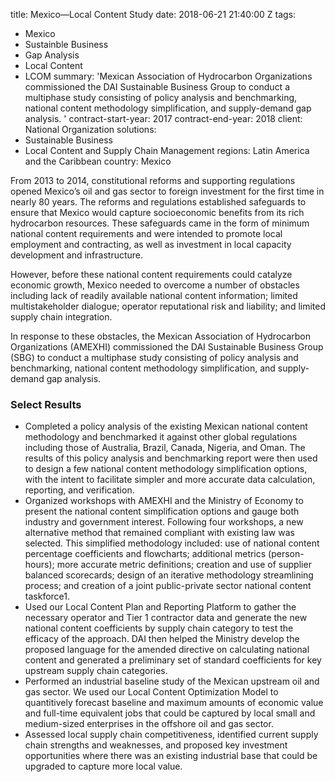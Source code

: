 
title: Mexico—Local Content Study
date: 2018-06-21 21:40:00 Z
tags:
- Mexico
- Sustainble Business
- Gap Analysis
- Local Content
- LCOM
summary: 'Mexican Association of Hydrocarbon Organizations commissioned the DAI Sustainable
  Business Group to conduct a multiphase study consisting of policy analysis and benchmarking,
  national content methodology simplification, and supply-demand gap analysis. '
contract-start-year: 2017
contract-end-year: 2018
client: National Organization
solutions:
- Sustainable Business
- Local Content and Supply Chain Management
regions: Latin America and the Caribbean
country: Mexico


From 2013 to 2014, constitutional reforms and supporting regulations opened Mexico’s oil and gas sector to foreign investment for the first time in nearly 80 years. The reforms and regulations established safeguards to ensure that Mexico would capture socioeconomic benefits from its rich hydrocarbon resources. These safeguards came in the form of minimum national content requirements and were intended to promote local employment and contracting, as well as investment in local capacity development and infrastructure.

However, before these national content requirements could catalyze economic growth, Mexico needed to overcome a number of obstacles including lack of readily available national content information; limited multistakeholder dialogue; operator reputational risk and liability; and limited supply chain integration.

In response to these obstacles, the Mexican Association of Hydrocarbon Organizations (AMEXHI) commissioned the DAI Sustainable Business Group (SBG) to conduct a multiphase study consisting of policy analysis and benchmarking, national content methodology simplification, and supply-demand gap analysis.

### Select Results

* Completed a policy analysis of the existing Mexican national content methodology and benchmarked it against other global regulations including those of Australia, Brazil, Canada, Nigeria, and Oman. The results of this policy analysis and benchmarking report were then used to design a few national content methodology simplification options, with the intent to facilitate simpler and more accurate data calculation, reporting, and verification.
* Organized workshops with AMEXHI and the Ministry of Economy to present the national content simplification options and gauge both industry and government interest. Following four workshops, a new alternative method that remained compliant with existing law was selected. This simplified methodology included: use of national content percentage coefficients and flowcharts; additional metrics (person-hours); more accurate metric definitions; creation and use of supplier balanced scorecards; design of an iterative methodology streamlining process; and creation of a joint public-private sector national content taskforce1.
* Used our Local Content Plan and Reporting Platform to gather the necessary operator and Tier 1 contractor data and generate the new national content coefficients by supply chain category to test the efficacy of the approach. DAI then helped the Ministry develop the proposed language for the amended directive on calculating national content and generated a preliminary set of standard coefficients for key upstream supply chain categories.
* Performed an industrial baseline study of the Mexican upstream oil and gas sector. We used our Local Content Optimization Model to quantitively forecast baseline and maximum amounts of economic value and full-time equivalent jobs that could be captured by local small and medium-sized enterprises in the offshore oil and gas sector.
* Assessed local supply chain competitiveness, identified current supply chain strengths and weaknesses, and proposed key investment opportunities where there was an existing industrial base that could be upgraded to capture more local value.
